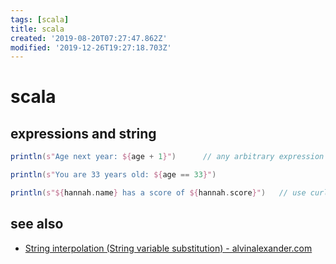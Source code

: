 ```yaml
---
tags: [scala]
title: scala
created: '2019-08-20T07:27:47.862Z'
modified: '2019-12-26T19:27:18.703Z'
---
```


# scala

## expressions and string

```scala
println(s"Age next year: ${age + 1}")      // any arbitrary expression can be embedded in ${}

println(s"You are 33 years old: ${age == 33}")

println(s"${hannah.name} has a score of ${hannah.score}")   // use curly braces when printing object fields
```

## see also
- [String interpolation (String variable substitution) - alvinalexander.com](https://alvinalexander.com/scala/string-interpolation-scala-2.10-embed-variables-in-strings)
